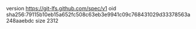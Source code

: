version https://git-lfs.github.com/spec/v1
oid sha256:79115b10eb15a652fc508c63eb3e9941c09c768431029d33378563a248aaebdc
size 2312
